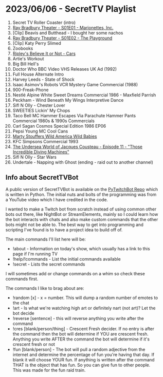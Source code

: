 # 2023/06/06 - SecretTV Playlist

1. Secret TV Roller Coaster (intro)
2. [Ray Bradbury Theater - S01E01 - Marionettes, Inc.](https://en.wikipedia.org/wiki/List_of_Ray_Bradbury_Theater_episodes)
3. [Clip] Beavis and Butthead - I bought her some nachos
4. [Ray Bradbury Theater - S01E02 - The Playground](https://en.wikipedia.org/wiki/List_of_Ray_Bradbury_Theater_episodes)
5. [Clip] Katy Perry Slimed
6. Zoobooks
7. [Ripley's Believe It or Not - Cars](https://en.wikipedia.org/wiki/Ripley%27s_Believe_It_or_Not!_(1982_TV_series))
8. Artie's Workout
9. Big Bill Hell's
10. Doctor Who BBC Video VHS Releases UK Ad (1992)
11. Full House Alternate Intro
12. Harvey Leeds - State of Shock
13. Isaac Asimov's Robots VCR Mystery Game Commercial (1988)
14. 900-Freak-Phone
15. Nestlé Alpine White Sweet Dreams Commercial 1986 - Maxfield Parrish
16. Peckham - Wind Beneath My Wings Interpretive Dance
17. Sifl N Olly - Chester Lover
18. SWEETIES Lickin' My Chops
19. Taco Bell MC Hammer Escapes Via Parachute Hammer Pants Commercial 1980s & 1990s Commercials
20. Carl Sagan Cosmos Special Edition 1986 EP06
21. Pepsi Young MC Cool Cans
22. [Marty Stouffers Wild America Wild Babies](https://en.wikipedia.org/wiki/Wild_America_(TV_series))
23. KFC Simpsons Commercial 1993
24. [The Undersea World of Jacques Cousteau - Episode 11 - "Those Incredible Diving Machines"](https://en.wikipedia.org/wiki/The_Undersea_World_of_Jacques_Cousteau)
25. Sifl N Olly - Star Wars
26. Undertale - Napping with Ghost (ending - raid out to another channel)




## Info about SecretTVBot

A public version of SecretTVBot is available on the [PyTwitchBot Repo](https://github.com/awbored/PyTwitchBot) which is written in Python.  The initial nuts and bolts of the programming was from a YouTube video which I have credited in the code.

I wanted to make a Twitch bot from scratch instead of using common other bots out there, like NightBot or StreamElements, mainly so I could learn how the bot interacts with chats and also make custom commands that the other bots might not be able to.  The best way to get into programming and scripting I've found is to have a project idea to build off of.

The main commands I'll list here will be:

 - !about - Information on today's show, which usually has a link to this page if I'm running TV
 - !help/!commands - List the initial commands available
 - !secret - Lists the secret commands

I will sometimes add or change commands on a whim so check these commands first.

The commands I like to brag about are:

 - !random [x] - x = number.  This will dump a random number of emotes to the chat
 - !art - Is what we're watching high art or definitely nart (not art)?  Let the bot decide
 - !reverse [sentence] - this will reverse anything you write after the command
 - !cres [blank/person/thing] - Crescent Fresh decider.  If no entry is after the command then the bot will determine if YOU are crescent fresh.  Anything you write AFTER the command the bot will determine if it's crescent fresh or not
 - !fun [blank/person] - The bot will pull a random adjective from the internet and determine the percentage of fun you're having that day.  If blank it will choose YOUR fun.  If anything is written after the command THAT is the object that has fun.  So you can give fun to other people.  This was made for the fun raid train.

